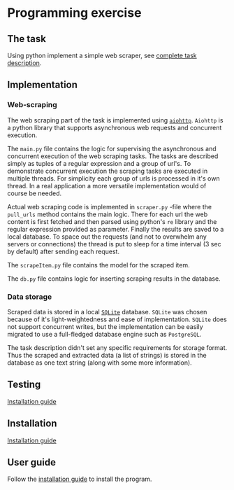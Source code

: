 # Programming exercise

## The task

Using python implement a simple web scraper, see [complete task description](documentation/cand_prog_task.md).

## Implementation

### Web-scraping

The web scraping part of the task is implemented using [```aiohttp```](https://github.com/aio-libs/aiohttp). ```Aiohttp``` is a python library that supports asynchronous web requests and concurrent execution. 

The ```main.py``` file contains the logic for supervising the asynchronous and concurrent execution of the web scraping tasks. The tasks are described simply as tuples of a regular expression and a group of url's. To demonstrate concurrent execution the scraping tasks are executed in multiple threads. For simplicity each group of urls is processed in it's own thread. In a real application a more versatile implementation would of course be needed. 

Actual web scraping code is implemented in ```scraper.py``` -file where the ```pull_urls``` method contains the main logic. There for each url the web content is first fetched and then parsed using python's ```re``` library and the regular expression provided as parameter. Finally the results are saved to a local database. To space out the requests (and not to overwhelm any servers or connections) the thread is put to sleep for a time interval (3 sec by default) after sending each request. 

The ```scrapeItem.py``` file contains the model for the scraped item. 

The ```db.py``` file contains logic for inserting scraping results in the database.

### Data storage

Scraped data is stored in a local [```SQLite```](https://www.sqlite.org/index.html) database. ```SQLite``` was chosen because of it's light-weightedness and ease of implementation. ```SQLite``` does not support concurrent writes, but the implementation can be easily migrated to use a full-fledged database engine such as ```PostgreSQL```.

The task description didn't set any specific requirements for storage format. Thus the scraped and extracted data (a list of strings) is stored in the database as one text string (along with some more information). 

## Testing 

[Installation guide](documentation/testing.md)

## Installation

[Installation guide](documentation/installation.md)

## User guide

Follow the [installation guide](documentation/installation.md) to install the program. 

